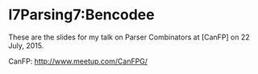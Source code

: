 # l7Parsing7:Bencodee

These are the slides for my talk on Parser Combinators at [CanFP] on
22 July, 2015.

CanFP: http://www.meetup.com/CanFPG/
